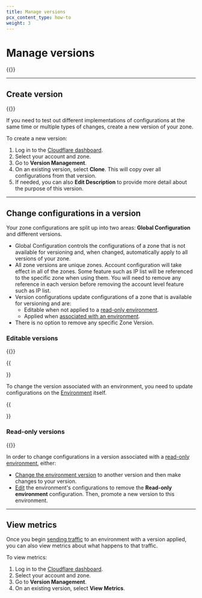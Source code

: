 ```yaml
---
title: Manage versions
pcx_content_type: how-to
weight: 3
---
```


# Manage versions

{{<render file="_version-definition.md">}}

---

## Create version

{{<render file="_enable-default-creation.md">}}

If you need to test out different implementations of configurations at the same time or multiple types of changes, create a new version of your zone.

To create a new version:

1. Log in to the [Cloudflare dashboard](https://dash.cloudflare.com/login).
2. Select your account and zone.
3. Go to **Version Management**.
4. On an existing version, select **Clone**. This will copy over all configurations from that version.
5. If needed, you can also **Edit Description** to provide more detail about the purpose of this version.

---

## Change configurations in a version

Your zone configurations are split up into two areas: **Global Configuration** and different versions.
- Global Configuration controls the configurations of a zone that is not available for versioning and, when changed, automatically apply to all versions of your zone.
- All zone versions are unique zones. Account configuration will take effect in all of the zones. Some feature such as IP list will be referenced to the specific zone when using them. You will need to remove any reference in each version before removing the account level feature such as IP list. 
- Version configurations update configurations of a zone that is available for versioning and are:
    - Editable when not applied to a [read-only environment](/version-management/reference/read-only-environments/).
    - Applied when [associated with an environment](/version-management/how-to/environments/#change-environment-version).
- There is no option to remove any specific Zone Version. 

### Editable versions

{{<render file="_edit-version.md">}}

{{<Aside type="note">}}

To change the version associated with an environment, you need to update configurations on the [Environment](/version-management/how-to/environments/#change-environment-version) itself.

{{</Aside>}}

### Read-only versions

{{<render file="_production-read-only-default.md">}}
<br/>

In order to change configurations in a version associated with a [read-only environment](/version-management/reference/read-only-environments/), either:

- [Change the environment version](/version-management/how-to/environments/#change-environment-version) to another version and then make changes to your version.
- [Edit](/version-management/how-to/environments/#edit-environment) the environment's configurations to remove the **Read-only environment** configuration. Then, promote a new version to this environment.

---

## View metrics

Once you begin [sending traffic](/version-management/reference/traffic-filters/) to an environment with a version applied, you can also view metrics about what happens to that traffic. 

To view metrics:

1. Log in to the [Cloudflare dashboard](https://dash.cloudflare.com/login).
2. Select your account and zone.
3. Go to **Version Management**.
4. On an existing version, select **View Metrics**.
